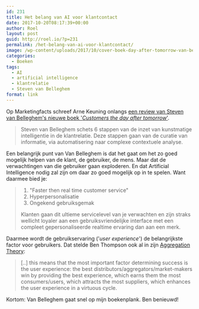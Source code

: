 ```yaml
---
id: 231
title: Het belang van AI voor klantcontact
date: 2017-10-20T08:17:39+00:00
author: Roel
layout: post
guid: http://roel.io/?p=231
permalink: /het-belang-van-ai-voor-klantcontact/
image: /wp-content/uploads/2017/10/cover-boek-day-after-tomorrow-van-belleghem.png
categories:
  - Boeken
tags:
  - AI
  - artificial intelligence
  - klantrelatie
  - Steven van Belleghem
format: link
---
```

Op Marketingfacts schreef Arne Keuning onlangs <a href="https://www.marketingfacts.nl/berichten/uitgelezen-customers-the-day-after-tomorrow">een review van Steven van Belleghem's nieuwe boek '<em>Customers the day after tomorrow</em>'</a>.
<blockquote>Steven van Belleghem schets 6 stappen van de inzet van kunstmatige intelligentie in de klantrelatie. Deze stappen gaan van de curatie van informatie, via automatisering naar complexe contextuele analyse.</blockquote>
Een belangrijk punt van Van Belleghem is dat het gaat om het zo goed mogelijk helpen van de klant, de gebruiker, de mens. Maar dat de verwachtingen van die gebruiker gaan exploderen. En dat Artificial Intelligence nodig zal zijn om daar zo goed mogelijk op in te spelen. Want daarmee bied je:
<blockquote>
<ol>
 	<li>"Faster then real time customer service"</li>
 	<li>Hyperpersonalisatie</li>
 	<li>Ongekend gebruiksgemak</li>
</ol>
Klanten gaan dit ultieme servicelevel van je verwachten en zijn straks wellicht loyaler aan een gebruiksvriendelijke interface met een compleet gepersonaliseerde realtime ervaring dan aan een merk.</blockquote>
Daarmee wordt de gebruikservaring ('<em>user experience</em>') de belangrijkste factor voor gebruikers. Dat stelde Ben Thompson ook al in zijn <a href="https://stratechery.com/2015/aggregation-theory/">Aggregation Theory</a>:
<blockquote>[..] this means that the most important factor determining success is the user experience: the best distributors/aggregators/market-makers win by providing the best experience, which earns them the most consumers/users, which attracts the most suppliers, which enhances the user experience in a virtuous cycle.</blockquote>
Kortom: Van Belleghem gaat snel op mijn boekenplank. Ben benieuwd!